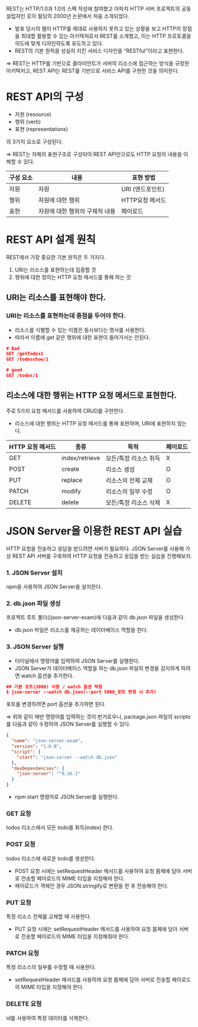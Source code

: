 REST는 HTTP/1.0과 1.0의 스펙 작성에 참여했고 아파치 HTTP 서버 프로젝트의 공동 설립자인 로이 필딩의 2000년 논문에서 처음 소개되었다.

- 발표 당시의 웹이 HTTP를 제대로 사용하지 못하고 있는 상황을 보고 HTTP의 장점을 최대할 활용할 수 있는 아키텍처로서 REST를 소개했고, 이는 HTTP 프로토콜을 의도에 맞게 디자인하도록 유도하고 있다.
- REST의 기본 원칙을 성실히 지킨 서비스 디자인을 “RESTful”이라고 표현한다.

⇒ REST는 HTTP를 기반으로 클라이언트가 서버의 리소스에 접근하는 방식을 규정한 아키텍처고, REST API는 REST를 기반으로 서비스 API를 구현한 것을 의미한다.

# REST API의 구성

- 자원 (resource)
- 행위 (verb)
- 표현 (representations)

의 3가지 요소로 구성된다.

⇒ REST는 자체의 표현구조로 구성되어 REST API만으로도 HTTP 요청의 내용을 이해할 수 있다.

| 구성 요소 | 내용                           | 표현 방법        |
| --------- | ------------------------------ | ---------------- |
| 자원      | 자원                           | URI (엔드포인트) |
| 행위      | 자원에 대한 행위               | HTTP요청 메서드  |
| 표현      | 자원에 대한 행위의 구체적 내용 | 페이로드         |

# REST API 설계 원칙

REST에서 가장 중요한 기본 원칙은 두 가지다.

1. URI는 리소스를 표현하는데 집중할 것
2. 행위에 대한 정의는 HTTP 요청 메서드를 통해 하는 것

## URI는 리소스를 표현해야 한다.

### URI는 리소스를 표현하는데 중점을 두어야 한다.

- 리소스를 식별할 수 있는 이름은 동사보다는 명사를 사용한다.
- 따라서 이름에 get 같은 행위에 대한 표현이 들어가서는 안된다.

```json
# Bad
GET /getTodos1
GET /todosshow/1

# good
GET /todos/1
```

## 리소스에 대한 행위는 HTTP 요청 메서드로 표현한다.

주로 5가지 요청 메서드를 사용하여 CRUD를 구현한다.

- 리소스에 대한 행위는 HTTP 요청 메서드를 통해 표현하며, URI에 표현하지 않는다.

| HTTP 요청 메서드 | 종류           | 목적                  | 페이로드 |
| ---------------- | -------------- | --------------------- | -------- |
| GET              | index/retrieve | 모든/특정 리소스 취득 | X        |
| POST             | create         | 리소스 생성           | O        |
| PUT              | replace        | 리소스의 전체 교체    | O        |
| PATCH            | modify         | 리소스의 일부 수정    | O        |
| DELETE           | delete         | 모든/특정 리소스 삭제 | X        |

# JSON Server을 이용한 REST API 실습

HTTP 요청을 전송하고 응답을 받으려면 서버가 필요하다. JSON Server를 사용해 가상 REST API 서버를 구축하여 HTTP 요청을 전송하고 응답을 받는 실습을 진행해보자.

### 1. JSON Server 설치

npm을 사용하여 JSON Server을 설치한다.

### 2. db.json 파일 생성

프로젝트 루트 폴더(/json-server-exam)에 다음과 같이 db.json 파일을 생성한다.

- db.json 파일은 리소스를 제공하는 데이터베이스 역할을 한다.

### 3. JSON Server 실행

- 터미널에서 명령어를 입력하여 JSON Server를 실행한다.
- JSON Server가 데이터베이스 역할을 하는 db.json 파일의 변경을 감지하게 하려면 watch 옵션을 추가한다.

```json
## 기본 포트(3000) 사용 / watch 옵션 적용
$ json-server --watch db.json(--port 5000_포트 변경 시 추가)
```

포트를 변경하려면 port 옵션을 추가하면 된다.

⇒ 위와 같이 매번 명령어를 입력하는 것이 번거로우니, package.json 파일의 scripts를 다음과 같이 수정하여 JSON Server를 실행할 수 있다.

```json
{
  "name": "json-server-exam",
  "version": "1.0.0",
  "script": {
    "start": "json-server --watch db.json"
  },
  "devDependencies": {
    "json-server": "^0.16.1"
  }
}
```

- npm start 명령어로 JSON Server를 실행한다.

### GET 요청

todos 리소스에서 모든 todo를 취득(index) 한다.

### POST 요청

todos 리소스에 새로운 todo를 생성한다.

- POST 요청 시에는 setRequestHeader 메서드를 사용하여 요청 몸체에 담아 서버로 전송할 페이로드의 MIME 타입을 지정해야 한다.
- 페이로드가 객체인 경우 JSON.stringify로 변환을 한 후 전송해야 한다.

### PUT 요청

특정 리소스 전체를 교체할 때 사용한다.

- PUT 요청 시에는 setRequestHeader 메서드를 사용하여 요청 몸체에 담아 서버로 전송할 페이로드의 MIME 타입을 지정해줘야 한다.

### PATCH 요청

특정 리소스의 일부를 수정할 때 사용한다.

- setRequestHeader 메서드를 사용하여 요청 몸체에 담아 서버로 전송할 페이로드의 MIME 타입을 지정해야 한다.

### DELETE 요청

id를 사용하여 특정 데이터를 삭제한다.
